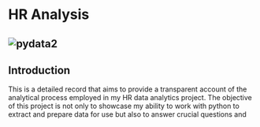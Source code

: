 # HR Analysis

![pydata2](https://github.com/stephen-dk/HR-Analysis2/assets/144712896/38c71452-aeb3-4d4d-960a-60b02dfae736)
--

## Introduction

This is a detailed record that aims to provide a transparent account of the analytical process employed in my HR data analytics project. The objective of this project is not only to showcase my ability to work with  python to extract and prepare data for use but also to answer crucial questions and 

